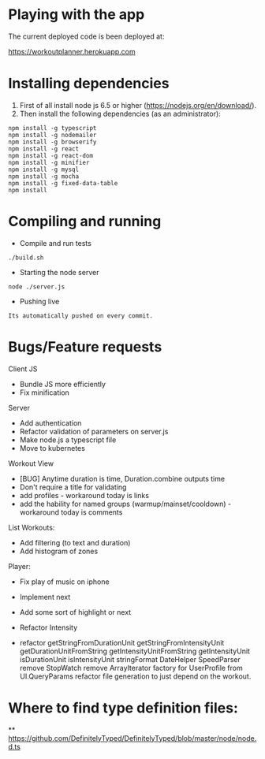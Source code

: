 # Playing with the app

The current deployed code is been deployed at:

https://workoutplanner.herokuapp.com

# Installing dependencies

1. First of all install node js 6.5 or higher (https://nodejs.org/en/download/).
2. Then install the following dependencies (as an administrator):

```
npm install -g typescript
npm install -g nodemailer
npm install -g browserify
npm install -g react
npm install -g react-dom
npm install -g minifier
npm install -g mysql
npm install -g mocha
npm install -g fixed-data-table
npm install
```

# Compiling and running

* Compile and run tests

```
./build.sh
```

* Starting the node server

```
node ./server.js
```

* Pushing live

```
Its automatically pushed on every commit.
```

# Bugs/Feature requests
Client JS
* Bundle JS more efficiently
* Fix minification

Server
* Add authentication
* Refactor validation of parameters on server.js
* Make node.js a typescript file
* Move to kubernetes

Workout View
* [BUG] Anytime duration is time, Duration.combine outputs time
* Don't require a title for validating
* add profiles - workaround today is links
* add the hability for named groups (warmup/mainset/cooldown) - workaround today is comments

List Workouts:
* Add filtering (to text and duration)
* Add histogram of zones

Player:
* Fix play of music on iphone
* Implement next
* Add some sort of highlight or next

* Refactor Intensity
* refactor 
        getStringFromDurationUnit
        getStringFromIntensityUnit
        getDurationUnitFromString
        getIntensityUnitFromString
        getIntensityUnit
        isDurationUnit
        isIntensityUnit
        stringFormat
        DateHelper
        SpeedParser
        remove StopWatch
        remove ArrayIterator
        factory for UserProfile from UI.QueryParams
        refactor file generation to just depend on the workout.

# Where to find type definition files:
** https://github.com/DefinitelyTyped/DefinitelyTyped/blob/master/node/node.d.ts
